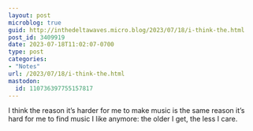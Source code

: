 ```yaml
---
layout: post
microblog: true
guid: http://inthedeltawaves.micro.blog/2023/07/18/i-think-the.html
post_id: 3409919
date: 2023-07-18T11:02:07-0700
type: post
categories:
- "Notes"
url: /2023/07/18/i-think-the.html
mastodon:
  id: 110736397755157817
---
```

I think the reason it’s harder for me to make music is the same reason it’s hard for me to find music I like anymore: the older I get, the less I care. 
